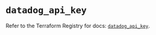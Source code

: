 # `datadog_api_key`

Refer to the Terraform Registry for docs: [`datadog_api_key`](https://registry.terraform.io/providers/datadog/datadog/3.74.0/docs/resources/api_key).
